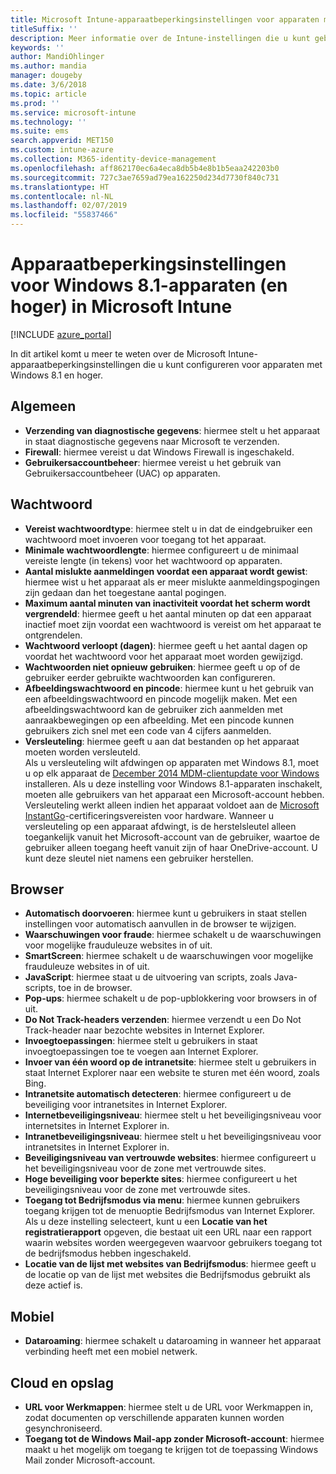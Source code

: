 ```yaml
---
title: Microsoft Intune-apparaatbeperkingsinstellingen voor apparaten met Windows 8.1
titleSuffix: ''
description: Meer informatie over de Intune-instellingen die u kunt gebruiken voor het beheren van apparaatinstellingen en functionaliteit op apparaten met Windows 8.1.
keywords: ''
author: MandiOhlinger
ms.author: mandia
manager: dougeby
ms.date: 3/6/2018
ms.topic: article
ms.prod: ''
ms.service: microsoft-intune
ms.technology: ''
ms.suite: ems
search.appverid: MET150
ms.custom: intune-azure
ms.collection: M365-identity-device-management
ms.openlocfilehash: aff862170ec6a4eca8db5b4e8b1b5eaa242203b0
ms.sourcegitcommit: 727c3ae7659ad79ea162250d234d7730f840c731
ms.translationtype: HT
ms.contentlocale: nl-NL
ms.lasthandoff: 02/07/2019
ms.locfileid: "55837466"
---
```

# <a name="microsoft-intune-windows-81-and-later-device-restriction-settings"></a>Apparaatbeperkingsinstellingen voor Windows 8.1-apparaten (en hoger) in Microsoft Intune

[!INCLUDE [azure_portal](./includes/azure_portal.md)]

In dit artikel komt u meer te weten over de Microsoft Intune-apparaatbeperkingsinstellingen die u kunt configureren voor apparaten met Windows 8.1 en hoger.


## <a name="general"></a>Algemeen

-   **Verzending van diagnostische gegevens**: hiermee stelt u het apparaat in staat diagnostische gegevens naar Microsoft te verzenden.
-   **Firewall**: hiermee vereist u dat Windows Firewall is ingeschakeld.
-   **Gebruikersaccountbeheer**: hiermee vereist u het gebruik van Gebruikersaccountbeheer (UAC) op apparaten.

## <a name="password"></a>Wachtwoord
-   **Vereist wachtwoordtype**: hiermee stelt u in dat de eindgebruiker een wachtwoord moet invoeren voor toegang tot het apparaat.
-   **Minimale wachtwoordlengte**: hiermee configureert u de minimaal vereiste lengte (in tekens) voor het wachtwoord op apparaten.
-   **Aantal mislukte aanmeldingen voordat een apparaat wordt gewist**: hiermee wist u het apparaat als er meer mislukte aanmeldingspogingen zijn gedaan dan het toegestane aantal pogingen.
-   **Maximum aantal minuten van inactiviteit voordat het scherm wordt vergrendeld**: hiermee geeft u het aantal minuten op dat een apparaat inactief moet zijn voordat een wachtwoord is vereist om het apparaat te ontgrendelen.
-   **Wachtwoord verloopt (dagen)**: hiermee geeft u het aantal dagen op voordat het wachtwoord voor het apparaat moet worden gewijzigd.
-   **Wachtwoorden niet opnieuw gebruiken**: hiermee geeft u op of de gebruiker eerder gebruikte wachtwoorden kan configureren.
-   **Afbeeldingswachtwoord en pincode**: hiermee kunt u het gebruik van een afbeeldingswachtwoord en pincode mogelijk maken. Met een afbeeldingswachtwoord kan de gebruiker zich aanmelden met aanraakbewegingen op een afbeelding. Met een pincode kunnen gebruikers zich snel met een code van 4 cijfers aanmelden.
-   **Versleuteling**: hiermee geeft u aan dat bestanden op het apparaat moeten worden versleuteld.<br>Als u versleuteling wilt afdwingen op apparaten met Windows 8.1, moet u op elk apparaat de [December 2014 MDM-clientupdate voor Windows](https://support.microsoft.com/kb/3013816) installeren.
Als u deze instelling voor Windows 8.1-apparaten inschakelt, moeten alle gebruikers van het apparaat een Microsoft-account hebben.
Versleuteling werkt alleen indien het apparaat voldoet aan de [Microsoft InstantGo](https://blogs.windows.com/windowsexperience/2014/06/19/instantgo-a-better-way-to-sleep/#IBHULcTfI4PokO8X.97)-certificeringsvereisten voor hardware.
Wanneer u versleuteling op een apparaat afdwingt, is de herstelsleutel alleen toegankelijk vanuit het Microsoft-account van de gebruiker, waartoe de gebruiker alleen toegang heeft vanuit zijn of haar OneDrive-account. U kunt deze sleutel niet namens een gebruiker herstellen.     



## <a name="browser"></a>Browser
-   **Automatisch doorvoeren**: hiermee kunt u gebruikers in staat stellen instellingen voor automatisch aanvullen in de browser te wijzigen.
-   **Waarschuwingen voor fraude**: hiermee schakelt u de waarschuwingen voor mogelijke frauduleuze websites in of uit.
-   **SmartScreen**: hiermee schakelt u de waarschuwingen voor mogelijke frauduleuze websites in of uit.
-   **JavaScript**: hiermee staat u de uitvoering van scripts, zoals Java-scripts, toe in de browser.
-   **Pop-ups**: hiermee schakelt u de pop-upblokkering voor browsers in of uit.
-   **Do Not Track-headers verzenden**: hiermee verzendt u een Do Not Track-header naar bezochte websites in Internet Explorer.
-   **Invoegtoepassingen**: hiermee stelt u gebruikers in staat invoegtoepassingen toe te voegen aan Internet Explorer.
-   **Invoer van één woord op de intranetsite**: hiermee stelt u gebruikers in staat Internet Explorer naar een website te sturen met één woord, zoals Bing.
-   **Intranetsite automatisch detecteren**: hiermee configureert u de beveiliging voor intranetsites in Internet Explorer.
-   **Internetbeveiligingsniveau**: hiermee stelt u het beveiligingsniveau voor internetsites in Internet Explorer in.
-   **Intranetbeveiligingsniveau**: hiermee stelt u het beveiligingsniveau voor intranetsites in Internet Explorer in.
-   **Beveiligingsniveau van vertrouwde websites**: hiermee configureert u het beveiligingsniveau voor de zone met vertrouwde sites.
-   **Hoge beveiliging voor beperkte sites**: hiermee configureert u het beveiligingsniveau voor de zone met vertrouwde sites.
-   **Toegang tot Bedrijfsmodus via menu**: hiermee kunnen gebruikers toegang krijgen tot de menuoptie Bedrijfsmodus van Internet Explorer.
Als u deze instelling selecteert, kunt u een **Locatie van het registratierapport** opgeven, die bestaat uit een URL naar een rapport waarin websites worden weergegeven waarvoor gebruikers toegang tot de bedrijfsmodus hebben ingeschakeld.
-   **Locatie van de lijst met websites van Bedrijfsmodus**: hiermee geeft u de locatie op van de lijst met websites die Bedrijfsmodus gebruikt als deze actief is.

## <a name="cellular"></a>Mobiel
-   **Dataroaming**: hiermee schakelt u dataroaming in wanneer het apparaat verbinding heeft met een mobiel netwerk.

## <a name="cloud-and-storage"></a>Cloud en opslag
-   **URL voor Werkmappen**: hiermee stelt u de URL voor Werkmappen in, zodat documenten op verschillende apparaten kunnen worden gesynchroniseerd.
-   **Toegang tot de Windows Mail-app zonder Microsoft-account**: hiermee maakt u het mogelijk om toegang te krijgen tot de toepassing Windows Mail zonder Microsoft-account.    
